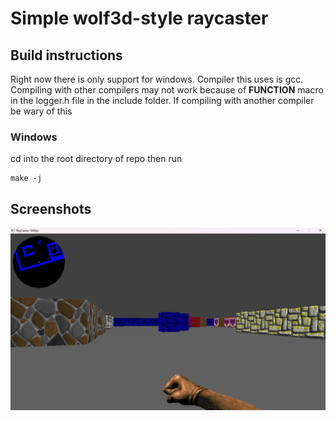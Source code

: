 # Simple wolf3d-style raycaster

## Build instructions
Right now there is only support for windows. Compiler this uses is gcc. Compiling with other compilers may not work because of __FUNCTION__ macro in the logger.h file in the include folder. If compiling with another compiler be wary of this

### Windows
cd into the root directory of repo then run
```
make -j
```
## Screenshots 
![screenshot of "game"](image.png)
